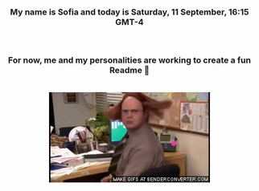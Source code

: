 


<div align="center">
<h3 >My name is Sofia and today is Saturday, 11 September, 16:15 GMT-4</h3><br>
<h3 >For now, me and my personalities are working to create a fun Readme 👋
</h3><br>
<img src='img/dwight.gif' alt='working...'/>
</div>
